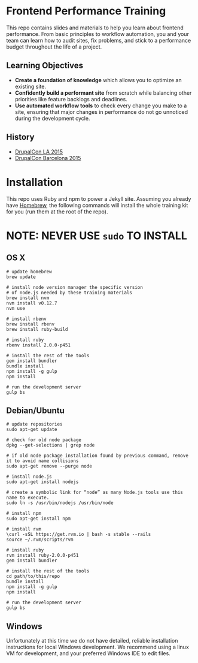# Frontend Performance Training

This repo contains slides and materials to help you learn about frontend performance. From basic principles to workflow automation, you and your team can learn how to audit sites, fix problems, and stick to a performance budget throughout the life of a project.

## Learning Objectives

- **Create a foundation of knowledge** which allows you to optimize an existing site.
- **Confidently build a performant site** from scratch while balancing other priorities like feature backlogs and deadlines.
- **Use automated workflow tools** to check every change you make to a site, ensuring that major changes in performance do not go unnoticed during the development cycle.

## History

* [DrupalCon LA 2015](https://events.drupal.org/losangeles2015/training/frontend-performance-training)
* [DrupalCon Barcelona 2015](https://events.drupal.org/barcelona2015/training/frontend-performance-training)

# Installation

This repo uses Ruby and npm to power a Jekyll site. Assuming you already have [Homebrew](http://brew.sh/), the following commands will install the whole training kit for you (run them at the root of the repo).

# NOTE: NEVER USE `sudo` TO INSTALL

## OS X

```
# update homebrew
brew update

# install node version manager the specific version
# of node.js needed by these training materials
brew install nvm
nvm install v0.12.7
nvm use

# install rbenv
brew install rbenv
brew install ruby-build

# install ruby
rbenv install 2.0.0-p451

# install the rest of the tools
gem install bundler
bundle install
npm install -g gulp
npm install

# run the development server
gulp bs
```

## Debian/Ubuntu

```
# update repositories
sudo apt-get update

# check for old node package
dpkg --get-selections | grep node

# if old node package installation found by previous command, remove it to avoid name collisions
sudo apt-get remove --purge node

# install node.js
sudo apt-get install nodejs

# create a symbolic link for “node” as many Node.js tools use this name to execute.
sudo ln -s /usr/bin/nodejs /usr/bin/node

# install npm
sudo apt-get install npm

# install rvm
\curl -sSL https://get.rvm.io | bash -s stable --rails
source ~/.rvm/scripts/rvm

# install ruby
rvm install ruby-2.0.0-p451
gem install bundler

# install the rest of the tools
cd path/to/this/repo
bundle install
npm install -g gulp
npm install

# run the development server
gulp bs
```

## Windows

Unfortunately at this time we do not have detailed, reliable installation instructions for local Windows development. We recommend using a linux VM for development, and your preferred Windows IDE to edit files.
